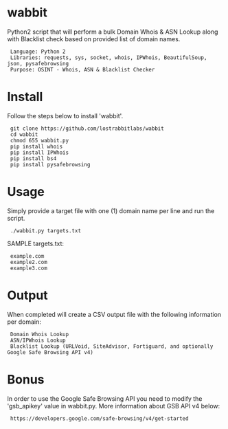 # wabbit
Python2 script that will perform a bulk Domain Whois & ASN Lookup along with Blacklist check based on provided list of domain names.

     Language: Python 2
     Libraries: requests, sys, socket, whois, IPWhois, BeautifulSoup, json, pysafebrowsing
     Purpose: OSINT - Whois, ASN & Blacklist Checker


# Install
Follow the steps below to install 'wabbit'.

     git clone https://github.com/lostrabbitlabs/wabbit
     cd wabbit
     chmod 655 wabbit.py
     pip install whois
     pip install IPWhois
     pip install bs4
     pip install pysafebrowsing


# Usage
Simply provide a target file with one (1) domain name per line and run the script.

     ./wabbit.py targets.txt


SAMPLE targets.txt:

     example.com
     example2.com
     example3.com


# Output
When completed will create a CSV output file with the following information per domain:

     Domain Whois Lookup
     ASN/IPWhois Lookup
     Blacklist Lookup (URLVoid, SiteAdvisor, Fortiguard, and optionally Google Safe Browsing API v4)

# Bonus
In order to use the Google Safe Browsing API you need to modify the 'gsb_apikey' value in wabbit.py. More information about GSB API v4 below:

     https://developers.google.com/safe-browsing/v4/get-started


